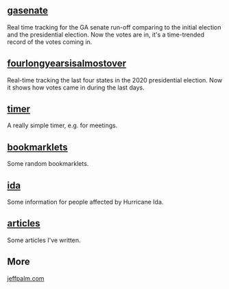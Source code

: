 ## [gasenate](/gasenate/both.html)

Real time tracking for the GA senate run-off comparing to the initial
election and the presidential election. Now the votes are in, it's a
time-trended record of the votes coming in.

## [fourlongyearsisalmostover](/fourlongyearsisalmostover)

Real-time tracking the last four states in the 2020 presidential
election. Now it shows how votes came in during the last days.

## [timer](/timer)

A really simple timer, e.g. for meetings.

## [bookmarklets](/bookmarklets)

Some random bookmarklets.

## [ida](/ida)

Some information for people affected by Hurricane Ida.

## [articles](/articles)

Some articles I've written.

## More
    
[jeffpalm.com](http://jeffpalm.com)
